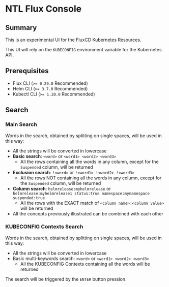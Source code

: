 # NTL Flux Console

## Summary

This is an experimental UI for the FluxCD Kubernetes Resources.

This UI will rely on the `KUBECONFIG` environment variable for the Kubernetes API.

## Prerequisites

- Flux CLI (`>= 0.29.0` Recommended)
- Helm CLI (`>= 3.7.0` Recommended)
- Kubectl CLI (`>= 1.20.0` Recommended)

## Search

### Main Search

Words in the search, obtained by splitting on single spaces, will be used in this way:

- All the strings will be converted in lowercase
- **Basic search**: `<word>` or `<word1> <word2> <word3>`
  - All the rows containing all the words in any column, except for the `Suspended` column, will be returned
- **Exclusion search**: `!<word>` or `!<word1> !<word2> !<word3>`
  - All the rows NOT containing all the words in any column, except for the `Suspended` column, will be returned
- **Column search**: `helmrelease:myhelmrelease` or `helmrelease:myhelmrelease1 status:true namespace:mynamespace suspended:true`
  - All the rows with the EXACT match of `<column name>:<column value>` will be returned
- All the concepts previously illustrated can be combined with each other

### KUBECONFIG Contexts Search

Words in the search, obtained by splitting on single spaces, will be used in this way:

- All the strings will be converted in lowercase
- Basic multi-keywords search: `<word>` or `<word1> <word2> <word3>`
  - All the KUBECONFIG Contexts containing all the words will be returned

The search will be triggered by the `ENTER` button pression.